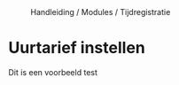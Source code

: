 <properties>
	<page>
		<title>Uurtarief instellen</title>
	</page>
	<menu>
		<position>Handleiding / Modules / Tijdregistratie</position>
		<title>Uurtarief instellen</title>
	</menu>
</properties>

Uurtarief instellen
===================

Dit is een voorbeeld
 test
